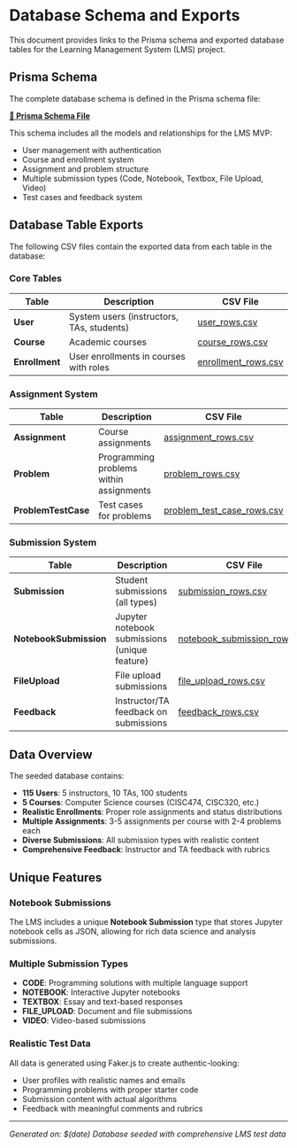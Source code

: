 # Database Schema and Exports

This document provides links to the Prisma schema and exported database tables for the Learning Management System (LMS) project.

## Prisma Schema

The complete database schema is defined in the Prisma schema file:

**[📄 Prisma Schema File](../../packages/database/prisma/schema.prisma)**

This schema includes all the models and relationships for the LMS MVP:
- User management with authentication
- Course and enrollment system
- Assignment and problem structure
- Multiple submission types (Code, Notebook, Textbox, File Upload, Video)
- Test cases and feedback system

## Database Table Exports

The following CSV files contain the exported data from each table in the database:

### Core Tables

| Table | Description | CSV File |
|-------|-------------|----------|
| **User** | System users (instructors, TAs, students) | [user_rows.csv](./db_exports/user_rows.csv) |
| **Course** | Academic courses | [course_rows.csv](./db_exports/course_rows.csv) |
| **Enrollment** | User enrollments in courses with roles | [enrollment_rows.csv](./db_exports/enrollment_rows.csv) |

### Assignment System

| Table | Description | CSV File |
|-------|-------------|----------|
| **Assignment** | Course assignments | [assignment_rows.csv](./db_exports/assignment_rows.csv) |
| **Problem** | Programming problems within assignments | [problem_rows.csv](./db_exports/problem_rows.csv) |
| **ProblemTestCase** | Test cases for problems | [problem_test_case_rows.csv](./db_exports/problem_test_case_rows.csv) |

### Submission System

| Table | Description | CSV File |
|-------|-------------|----------|
| **Submission** | Student submissions (all types) | [submission_rows.csv](./db_exports/submission_rows.csv) |
| **NotebookSubmission** | Jupyter notebook submissions (unique feature) | [notebook_submission_rows.csv](./db_exports/notebook_submission_rows.csv) |
| **FileUpload** | File upload submissions | [file_upload_rows.csv](./db_exports/file_upload_rows.csv) |
| **Feedback** | Instructor/TA feedback on submissions | [feedback_rows.csv](./db_exports/feedback_rows.csv) |

## Data Overview

The seeded database contains:
- **115 Users**: 5 instructors, 10 TAs, 100 students
- **5 Courses**: Computer Science courses (CISC474, CISC320, etc.)
- **Realistic Enrollments**: Proper role assignments and status distributions
- **Multiple Assignments**: 3-5 assignments per course with 2-4 problems each
- **Diverse Submissions**: All submission types with realistic content
- **Comprehensive Feedback**: Instructor and TA feedback with rubrics

## Unique Features

### Notebook Submissions
The LMS includes a unique **Notebook Submission** type that stores Jupyter notebook cells as JSON, allowing for rich data science and analysis submissions.

### Multiple Submission Types
- **CODE**: Programming solutions with multiple language support
- **NOTEBOOK**: Interactive Jupyter notebooks
- **TEXTBOX**: Essay and text-based responses
- **FILE_UPLOAD**: Document and file submissions
- **VIDEO**: Video-based submissions

### Realistic Test Data
All data is generated using Faker.js to create authentic-looking:
- User profiles with realistic names and emails
- Programming problems with proper starter code
- Submission content with actual algorithms
- Feedback with meaningful comments and rubrics

---

*Generated on: $(date)*
*Database seeded with comprehensive LMS test data*
